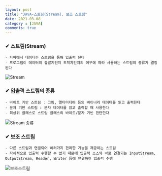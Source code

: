 ```yaml
---
layout: post
title: "JAVA-스트림(Stream), 보조 스트림"
date: 2021-03-08
category : [JAVA]
comments: true
---
```


### ✔ 스트림(Stream)

    - 자바에서 데이터는 스트림을 통해 입출력 된다
    - 프로그램이 데이터의 출발지인지 도착지인지의 여부에 따라 사용하는 스트림의 종류가 결정된다
![Stream](https://user-images.githubusercontent.com/65608960/110261352-42d57d00-7ff3-11eb-87bc-c84911c77d1d.JPG)

### ✔ 입출력 스트림의 종류

    - 바이트 기반 스트림 : 그림, 멀티미디어 등의 바이너리 데이터를 읽고 출력한다
    - 문자 기반 스트림 : 문자 데이터를 읽고 출력할 때 사용한다
    - 최상위 클래스로 스트림 클래스의 바이트/문자 기반 판단한다
![Stream 종류](https://user-images.githubusercontent.com/65608960/110261424-84662800-7ff3-11eb-94bc-2eb1b0db2f1a.JPG)

### ✔ 보조 스트림

    - 다른 스트림과 연결되어 여러가지 편리한 기능을 제공하는 스트림
    - 자체적으로 입출력 수행할 수 없기 때문에 입출력 소스와 바로 연결되는 InputStream, OutputStream, Reader, Writer 등에 연결하여 입출력 수행
![보조스트림](https://user-images.githubusercontent.com/65608960/110267950-2857cf80-8004-11eb-9dec-fd113ae7e5b5.JPG)



